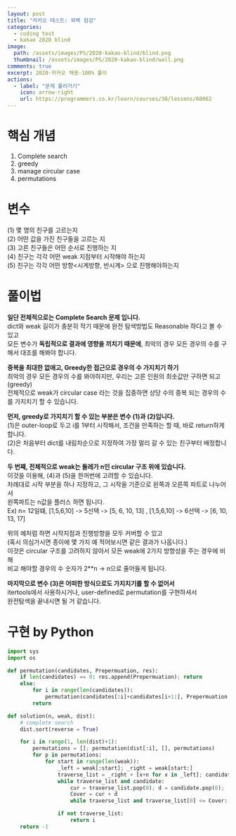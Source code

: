 ```yaml
---
layout: post
title: "카카오 테스트: 외벽 점검"
categories:
  - coding test
  - kakao 2020 blind
image:
  path: /assets/images/PS/2020-kakao-blind/blind.png
  thumbnail: /assets/images/PS/2020-kakao-blind/wall.png
comments: true
excerpt: 2020-카카오 채용-100% 풀이
actions:
  - label: "문제 풀러가기"
    icon: arrow-right
    url: https://programmers.co.kr/learn/courses/30/lessons/60062
---
```


# 핵심 개념
1. Complete search
2. greedy
3. manage circular case
4. permutations

# 변수
(1) 몇 명의 친구를 고르는지<br/>
(2) 어떤 값을 가진 친구들을 고르는 지<br/>
(3) 고른 친구들은 어떤 순서로 진행하는 지<br/>
(4) 친구는 각각 어떤 weak 지점부터 시작해야 하는지<br/>
(5) 친구는 각각 어떤 방향<시계방향, 반시계> 으로 진행해야하는지<br/>

# 풀이법
**일단 전체적으로는 Complete Search 문제 입니다.**<br/>
dict와 weak 길이가 충분히 작기 때문에 완전 탐색방법도 Reasonable 하다고 볼 수 있고<br/>
모든 변수가 **독립적으로 결과에 영향을 끼치기 때문에**, 최악의 경우 모든 경우의 수를 구해서 대조를 해봐야 합니다.<br/>

 **중복을 최대한 없애고, Greedy한 접근으로 경우의 수 가지치기 하기**<br/>
최악의 경우 모든 경우의 수를 봐야하지만, 우리는 고른 인원의 최솟값만 구하면 되고(greedy)<br/>
전체적으로 weak가 circular case 라는 것을 집중하면 상당 수의 중복 되는 경우의 수를 가지치기 할 수 있습니다.<br/>

**먼저, greedy로 가지치기 할 수 있는 부분은 변수 (1)과 (2)입니다.**<br/>
(1)은 outer-loop로 두고 i를 1부터 시작해서, 조건을 만족하는 할 때, 바로 return하게 합니다.<br/>
(2)은 처음부터 dict를 내림차순으로 지정하여 가장 멀리 갈 수 있는 친구부터 배정합니다.<br/>

**두 번째, 전체적으로 weak는 둘레가 n인 circular 구조 위에 있습니다.**<br/>
이것을 이용해, (4)과 (5)을 한꺼번에 고려할 수 있습니다.<br/>
 차례대로 시작 부분을 하나 지정하고, 그 시작을 기준으로 왼쪽과 오른쪽 파트로 나누어서<br/>
 왼쪽파트는 n값을 플러스 하면 됩니다.<br/>
Ex) n= 12일떄, [1,5,6,10] -> 5선택 -> [5, 6, 10, 13] , [1,5,6,10] -> 6선택 -> [6, 10, 13, 17]<br/>

위의 예처럼 하면 시작지점과 진행방향을 모두 커버할 수 있고<br/>
(혹시 의심가시면 종이에 몇 가지 예 적어보시면 같은 결과가 나옵니다.)<br/>
이것은 circular 구조를 고려하지 않아서 모든 weak에 2가지 방향성을 주는 경우에 비해<br/>
비교 해야할 경우의 수 숫자가 2**n -> n으로 줄어들게 됩니다.<br/>

**마지막으로 변수 (3)은 어떠한 방식으로도 가지치기를 할 수 없어서**<br/>
 itertools에서 사용하시거나, user-defined로 permutation를 구현하셔서<br/>
완전탐색을 끝내시면 될 거 같습니다.<br/>

# 구현 by Python
```python
import sys
import os

def permutation(candidates, Prepermuation, res):
    if len(candidates) == 0: res.append(Prepermuation); return
    else:
        for i in range(len(candidates)):
            permutation(candidates[:i]+candidates[i+1:], Prepermuation + [ candidates[i] ], res)
        return

def solution(n, weak, dist):
    # complete search
    dist.sort(reverse = True)

    for i in range(1, len(dist)+1):
        permutations = []; permutation(dist[:i], [], permutations)
        for p in permutations:
            for start in range(len(weak)):
                _left = weak[:start]; _right = weak[start:]
                traverse_list = _right + [x+n for x in _left]; candidate = p.copy()
                while traverse_list and candidate:
                    cur = traverse_list.pop(0); d = candidate.pop(0);
                    Cover = cur + d
                    while traverse_list and traverse_list[0] <= Cover: traverse_list.pop(0)

                if not traverse_list:
                    return i
    return -1
```
